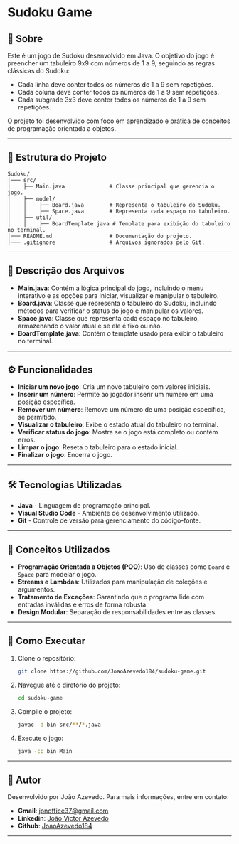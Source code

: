 # Sudoku Game

## 📌 Sobre  
Este é um jogo de Sudoku desenvolvido em Java. O objetivo do jogo é preencher um tabuleiro 9x9 com números de 1 a 9, seguindo as regras clássicas do Sudoku:
- Cada linha deve conter todos os números de 1 a 9 sem repetições.
- Cada coluna deve conter todos os números de 1 a 9 sem repetições.
- Cada subgrade 3x3 deve conter todos os números de 1 a 9 sem repetições.

O projeto foi desenvolvido com foco em aprendizado e prática de conceitos de programação orientada a objetos.

---

## 📂 Estrutura do Projeto  
```  
Sudoku/  
│─── src/  
│    ├── Main.java              # Classe principal que gerencia o jogo.  
│    ├── model/  
│    │    ├── Board.java        # Representa o tabuleiro do Sudoku.  
│    │    ├── Space.java        # Representa cada espaço no tabuleiro.  
│    ├── util/  
│    │    ├── BoardTemplate.java # Template para exibição do tabuleiro no terminal.  
│─── README.md                  # Documentação do projeto.  
│─── .gitignore                 # Arquivos ignorados pelo Git.  
```  

---

## 📝 Descrição dos Arquivos
- **Main.java**: Contém a lógica principal do jogo, incluindo o menu interativo e as opções para iniciar, visualizar e manipular o tabuleiro.
- **Board.java**: Classe que representa o tabuleiro do Sudoku, incluindo métodos para verificar o status do jogo e manipular os valores.
- **Space.java**: Classe que representa cada espaço no tabuleiro, armazenando o valor atual e se ele é fixo ou não.
- **BoardTemplate.java**: Contém o template usado para exibir o tabuleiro no terminal.

---

## ⚙️ Funcionalidades  
- **Iniciar um novo jogo**: Cria um novo tabuleiro com valores iniciais.
- **Inserir um número**: Permite ao jogador inserir um número em uma posição específica.
- **Remover um número**: Remove um número de uma posição específica, se permitido.
- **Visualizar o tabuleiro**: Exibe o estado atual do tabuleiro no terminal.
- **Verificar status do jogo**: Mostra se o jogo está completo ou contém erros.
- **Limpar o jogo**: Reseta o tabuleiro para o estado inicial.
- **Finalizar o jogo**: Encerra o jogo.

---

## 🛠️ Tecnologias Utilizadas  
- **Java** - Linguagem de programação principal.  
- **Visual Studio Code** - Ambiente de desenvolvimento utilizado.  
- **Git** - Controle de versão para gerenciamento do código-fonte.  

---

## 🎯 Conceitos Utilizados  
- **Programação Orientada a Objetos (POO)**: Uso de classes como `Board` e `Space` para modelar o jogo.
- **Streams e Lambdas**: Utilizados para manipulação de coleções e argumentos.
- **Tratamento de Exceções**: Garantindo que o programa lide com entradas inválidas e erros de forma robusta.
- **Design Modular**: Separação de responsabilidades entre as classes.

---

## 🚀 Como Executar  
1. Clone o repositório:
   ```bash
   git clone https://github.com/JoaoAzevedo184/sudoku-game.git
   ```
2. Navegue até o diretório do projeto:
   ```bash
   cd sudoku-game
   ```
3. Compile o projeto:
   ```bash
   javac -d bin src/**/*.java
   ```
4. Execute o jogo:
   ```bash
   java -cp bin Main
   ```

---

## 👤 Autor  
Desenvolvido por João Azevedo. Para mais informações, entre em contato:   
- **Gmail**: jonoffice37@gmail.com  
- **Linkedin**: [João Victor Azevedo](https://www.linkedin.com/in/joao-victor-azevedo-181-sena)  
- **Github**: [JoaoAzevedo184](https://github.com/JoaoAzevedo184)

---